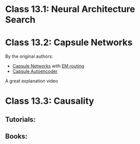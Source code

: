 # Class 13.1: Neural Architecture Search



# Class 13.2: Capsule Networks

By the original authors:
* [Capsule Networks](https://proceedings.neurips.cc/paper/2017/hash/2cad8fa47bbef282badbb8de5374b894-Abstract.html) with [EM routing](https://openreview.net/forum?id=HJWLfGWRb)
* [Capsule Autoencoder](http://akosiorek.github.io/ml/2019/06/23/stacked_capsule_autoencoders.html)

A great explanation video

# Class 13.3: Causality

## Tutorials:


## Books: